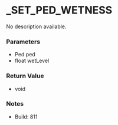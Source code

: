 # _SET_PED_WETNESS

No description available.

### Parameters
* Ped ped
* float wetLevel

### Return Value
* void

### Notes
* Build: 811

